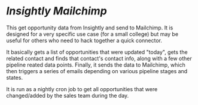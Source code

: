 *Insightly Mailchimp*
===================

This get opportunity data from Insightly and send to Mailchimp. It is designed for a very specific use case (for a small college) but may be useful for others who need to hack together a quick connector.

It basically gets a list of opportunities that were updated "today", gets the related contact and finds that contact's contact info, along with a few other pipeline reated data points. Finally, it sends the data to Mailchimp, which then triggers a series of emails depending on various pipeline stages and states.

It is run as a nightly cron job to get all opportunities that were changed/added by the sales team during the day.


